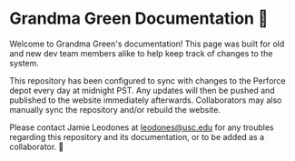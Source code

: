 # Grandma Green Documentation 🌱

Welcome to Grandma Green's documentation! This page was built for old and new dev team members alike to help keep track of changes to the system.

This repository has been configured to sync with changes to the Perforce depot every day at midnight PST. Any updates will then be pushed and published to the website immediately afterwards. Collaborators may also manually sync the repository and/or rebuild the website.

Please contact Jamie Leodones at [leodones@usc.edu](mailto:leodones@usc.edu) for any troubles regarding this repository and its documentation, or to be added as a collaborator. 💚

